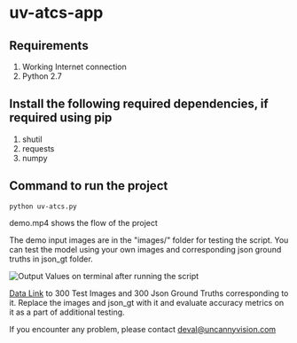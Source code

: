 # uv-atcs-app

## Requirements

1. Working Internet connection
2. Python 2.7

## Install the following required dependencies, if required using pip 

1. shutil
2. requests
3. numpy

## Command to run the project 
   
   ```python uv-atcs.py```

demo.mp4 shows the flow of the project

The demo input images are in the "images/" folder for testing the script. You can test the model using your own images and corresponding json ground truths in json_gt folder.  

![Output Values on terminal after running the script](https://github.com/uvdeveloper/uv-atcs-app/blob/master/result_command_line.png "")

[Data Link](https://drive.google.com/open?id=1lLBP5yybYBUxwBN3he2aA2sT1ZgohYFW) to 300 Test Images and 300 Json Ground Truths corresponding to it. Replace the images and json_gt with it and evaluate accuracy metrics on it as a part of additional testing.

If you encounter any problem, please contact deval@uncannyvision.com
